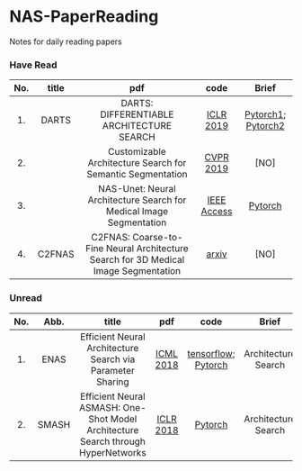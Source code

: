 # NAS-PaperReading
Notes for daily reading papers

### Have Read


| No. | title | pdf | code | Brief| 
| :-: |:-: | :-: | :-: | :-:|
|1. |DARTS |DARTS: DIFFERENTIABLE ARCHITECTURE SEARCH|[ICLR 2019](https://arxiv.org/pdf/1806.09055.pdf) | [Pytorch1](https://github.com/quark0/darts); [Pytorch2](https://github.com/khanrc/pt.darts) | Architecture Search |
|2. | |Customizable Architecture Search for Semantic Segmentation|[CVPR 2019](http://openaccess.thecvf.com/content_CVPR_2019/papers/Zhang_Customizable_Architecture_Search_for_Semantic_Segmentation_CVPR_2019_paper.pdf) | [NO] | Architecture Search; Classification |
|3. | |NAS-Unet: Neural Architecture Search for Medical Image Segmentation |[IEEE Access](https://www.researchgate.net/publication/332216927_NAS-Unet_Neural_Architecture_Search_for_Medical_Image_Segmentation) | [Pytorch](https://github.com/tianbaochou/NasUnet) | Architecture Search;  Medical Image Segmentation |
|4. |C2FNAS |C2FNAS: Coarse-to-Fine Neural Architecture Search for 3D Medical Image Segmentation |[arxiv](https://arxiv.org/pdf/1912.09628.pdf) | [NO] | Architecture Search;  Medical Image Segmentation |




### Unread

| No. | Abb.| title | pdf | code | Brief| 
| :-: | :-: |:-: | :-: | :-: | :-:|
|1. |ENAS |Efficient Neural Architecture Search via Parameter Sharing|[ICML 2018](https://arxiv.org/pdf/1806.09055.pdf) | [tensorflow](https://github.com/melodyguan/enas); [Pytorch](https://github.com/carpedm20/ENAS-pytorch) | Architecture Search |
|2. |SMASH |Efficient Neural ASMASH: One-Shot Model Architecture Search through HyperNetworks|[ICLR 2018](https://arxiv.org/abs/1708.05344) | [Pytorch](https://github.com/ajbrock/SMASH) | Architecture Search |
